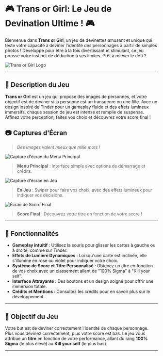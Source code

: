 # 🎮 Trans or Girl: Le Jeu de Devination Ultime ! 🎮

Bienvenue dans **Trans or Girl**, un jeu de devinettes amusant et unique qui teste votre capacité à deviner l'identité des personnages à partir de simples photos ! Développé pour être à la fois divertissant et stimulant, ce jeu pousse votre instinct de déduction à ses limites. Prêt à relever le défi ?

![Trans or Girl Logo](https://placehold.co/300x100) <!-- Remplacez cette URL par le logo de votre jeu -->

---

## 📜 Description du Jeu

**Trans or Girl** est un jeu qui propose des images de personnes, et votre objectif est de deviner si la personne est un transgenre ou une fille. Avec un design inspiré de Tinder pour un gameplay fluide et des effets lumineux immersifs, chaque session de jeu est intense et remplie de suspense. Affinez votre perception, faites vos choix et découvrez votre score final !

## 📷 Captures d'Écran

> _Des images valent mieux que mille mots !_

![Capture d'écran du Menu Principal](https://placehold.co/600x300) <!-- Remplacez cette URL par une capture d'écran du menu principal -->
> **Menu Principal** : Interface simple avec options de démarrage et crédits.

![Capture d'écran en Jeu](https://placehold.co/600x300) <!-- Remplacez cette URL par une capture d'écran du jeu en cours -->
> **En Jeu** : Swiper pour faire vos choix, avec des effets lumineux pour indiquer vos décisions.

![Écran de Score Final](https://placehold.co/600x300) <!-- Remplacez cette URL par une capture d'écran de l'écran de score -->
> **Score Final** : Découvrez votre titre en fonction de votre score !

---

## 🚀 Fonctionnalités

- **Gameplay intuitif** : Utilisez la souris pour glisser les cartes à gauche ou à droite, comme sur Tinder.
- **Effets de Lumière Dynamiques** : Lorsqu'une carte est inclinée, elle s'illumine en rose ou violet pour indiquer votre choix.
- **Système de Score et Titre Personnalisé** : Obtenez un titre en fonction de vos choix avec un classement allant de "100% Sigma" à "Kill your self".
- **Interface Attrayante** : Des boutons et un design soigné pour offrir une immersion totale.
- **Crédits et Mentions** : Consultez les crédits pour en savoir plus sur le développement.

---

## 🎯 Objectif du Jeu

Votre but est de deviner correctement l'identité de chaque personnage. Plus vous devinez correctement, plus votre score est bas. Le jeu vous attribue un **titre** en fonction de votre performance, allant du rang **100% Sigma** (le plus élevé) au **Kill your self** (le plus bas).

---